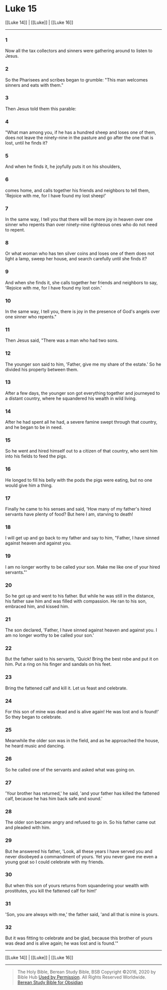 # Luke 15

[[Luke 14]] | [[Luke]] | [[Luke 16]]

---

### 1
Now all the tax collectors and sinners were gathering around to listen to Jesus.

### 2
So the Pharisees and scribes began to grumble: "This man welcomes sinners and eats with them."

### 3
Then Jesus told them this parable:

### 4
"What man among you, if he has a hundred sheep and loses one of them, does not leave the ninety-nine in the pasture and go after the one that is lost, until he finds it?

### 5
And when he finds it, he joyfully puts it on his shoulders,

### 6
comes home, and calls together his friends and neighbors to tell them, 'Rejoice with me, for I have found my lost sheep!'

### 7
In the same way, I tell you that there will be more joy in heaven over one sinner who repents than over ninety-nine righteous ones who do not need to repent.

### 8
Or what woman who has ten silver coins and loses one of them does not light a lamp, sweep her house, and search carefully until she finds it?

### 9
And when she finds it, she calls together her friends and neighbors to say, 'Rejoice with me, for I have found my lost coin.'

### 10
In the same way, I tell you, there is joy in the presence of God's angels over one sinner who repents."

### 11
Then Jesus said, "There was a man who had two sons.

### 12
The younger son said to him, 'Father, give me my share of the estate.' So he divided his property between them.

### 13
After a few days, the younger son got everything together and journeyed to a distant country, where he squandered his wealth in wild living.

### 14
After he had spent all he had, a severe famine swept through that country, and he began to be in need.

### 15
So he went and hired himself out to a citizen of that country, who sent him into his fields to feed the pigs.

### 16
He longed to fill his belly with the pods the pigs were eating, but no one would give him a thing.

### 17
Finally he came to his senses and said, 'How many of my father's hired servants have plenty of food? But here I am, starving to death!

### 18
I will get up and go back to my father and say to him, "Father, I have sinned against heaven and against you.

### 19
I am no longer worthy to be called your son. Make me like one of your hired servants."'

### 20
So he got up and went to his father. But while he was still in the distance, his father saw him and was filled with compassion. He ran to his son, embraced him, and kissed him.

### 21
The son declared, 'Father, I have sinned against heaven and against you. I am no longer worthy to be called your son.'

### 22
But the father said to his servants, 'Quick! Bring the best robe and put it on him. Put a ring on his finger and sandals on his feet.

### 23
Bring the fattened calf and kill it. Let us feast and celebrate.

### 24
For this son of mine was dead and is alive again! He was lost and is found!' So they began to celebrate.

### 25
Meanwhile the older son was in the field, and as he approached the house, he heard music and dancing.

### 26
So he called one of the servants and asked what was going on.

### 27
'Your brother has returned,' he said, 'and your father has killed the fattened calf, because he has him back safe and sound.'

### 28
The older son became angry and refused to go in. So his father came out and pleaded with him.

### 29
But he answered his father, 'Look, all these years I have served you and never disobeyed a commandment of yours. Yet you never gave me even a young goat so I could celebrate with my friends.

### 30
But when this son of yours returns from squandering your wealth with prostitutes, you kill the fattened calf for him!'

### 31
'Son, you are always with me,' the father said, 'and all that is mine is yours.

### 32
But it was fitting to celebrate and be glad, because this brother of yours was dead and is alive again; he was lost and is found.'"

---

[[Luke 14]] | [[Luke]] | [[Luke 16]]

---

> The Holy Bible, Berean Study Bible, BSB
> Copyright &copy;2016, 2020 by Bible Hub
> [Used by Permission](https://berean.bible/terms.htm). All Rights Reserved Worldwide.
> [Berean Study Bible for Obsidian](https://github.com/gapmiss/berean-study-bible-for-obsidian)</small>

